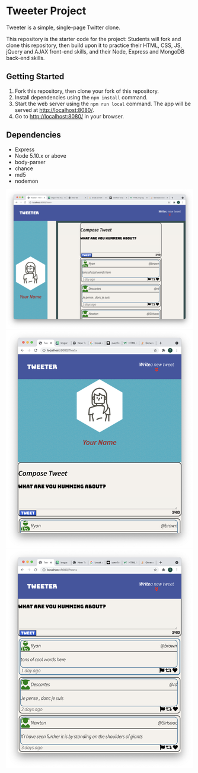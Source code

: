 # Tweeter Project

Tweeter is a simple, single-page Twitter clone.

This repository is the starter code for the project: Students will fork and clone this repository, then build upon it to practice their HTML, CSS, JS, jQuery and AJAX front-end skills, and their Node, Express and MongoDB back-end skills.

## Getting Started

1. Fork this repository, then clone your fork of this repository.
2. Install dependencies using the `npm install` command.
3. Start the web server using the `npm run local` command. The app will be served at <http://localhost:8080/>.
4. Go to <http://localhost:8080/> in your browser.

## Dependencies

- Express
- Node 5.10.x or above
- body-parser
- chance
- md5
- nodemon

!["Desktop screenshot"](https://github.com/DeclawedLyon/tweeter/blob/master/docs/Screen%20Shot%202021-08-15%20at%205.23.32%20PM.png)
!["Mobile Profile screenshot"](https://github.com/DeclawedLyon/tweeter/blob/master/docs/Screen%20Shot%202021-08-15%20at%205.23.45%20PM.png)
!["Mobile Tweets screenshot"](https://github.com/DeclawedLyon/tweeter/blob/master/docs/Screen%20Shot%202021-08-15%20at%205.23.53%20PM.png)
